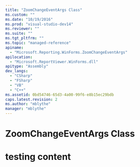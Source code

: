 ```yaml
---
title: "ZoomChangeEventArgs Class"
ms.custom: ""
ms.date: "10/19/2016"
ms.prod: "visual-studio-dev14"
ms.reviewer: ""
ms.suite: ""
ms.tgt_pltfrm: ""
ms.topic: "managed-reference"
apiname: 
  - "Microsoft.Reporting.WinForms.ZoomChangeEventArgs"
apilocation: 
  - "Microsoft.ReportViewer.WinForms.dll"
apitype: "Assembly"
dev_langs: 
  - "CSharp"
  - "FSharp"
  - "VB"
  - "C++"
ms.assetid: 0bd54746-65d3-4a00-99f6-e8b15ec29bdb
caps.latest.revision: 2
ms.author: "mblythe"
manager: "mblythe"
---
```

# ZoomChangeEventArgs Class
# testing content